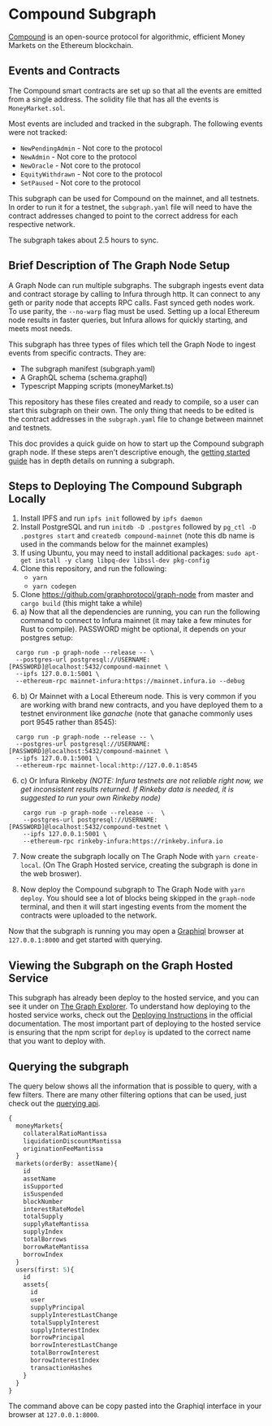 # Compound Subgraph
[Compound](https://github.com/compound-finance/) is an open-source protocol for algorithmic, efficient Money Markets on the Ethereum blockchain.

## Events and Contracts

The Compound smart contracts are set up so that all the events are emitted from a single address. The solidity file that has all the events is `MoneyMarket.sol`.

Most events are included and tracked in the subgraph. The following events were not tracked:

* `NewPendingAdmin` - Not core to the protocol
* `NewAdmin` - Not core to the protocol
* `NewOracle` - Not core to the protocol
* `EquityWithdrawn` - Not core to the protocol
* `SetPaused` - Not core to the protocol

This subgraph can be used for Compound on the mainnet, and all testnets. In order to run it for a testnet, the `subgraph.yaml` file will need to have the contract addresses changed to point to the correct address for each respective network.

The subgraph takes about 2.5 hours to sync. 

## Brief Description of The Graph Node Setup

A Graph Node can run multiple subgraphs. The subgraph ingests event data and contract storage by calling to Infura through http. It can connect to any geth or parity node that accepts RPC calls. Fast synced geth nodes work. To use parity, the `--no-warp` flag must be used. Setting up a local Ethereum node results in faster queries, but Infura allows for quickly starting, and meets most needs.

This subgraph has three types of files which tell the Graph Node to ingest events from specific contracts. They are:
* The subgraph manifest             (subgraph.yaml)
* A GraphQL schema                  (schema.graphql)
* Typescript Mapping scripts        (moneyMarket.ts) 

This repository has these files created and ready to compile, so a user can start this subgraph on their own. The only thing that needs to be edited is the contract addresses in the `subgraph.yaml` file to change between mainnet and testnets.  

This doc provides a quick guide on how to start up the Compound subgraph graph node. If these steps aren't descriptive enough, the [getting started guide](https://github.com/graphprotocol/graph-node/blob/master/docs/getting-started.md) has in depth details on running a subgraph. 

## Steps to Deploying The Compound Subgraph Locally 
  1. Install IPFS and run `ipfs init` followed by `ipfs daemon`
  2. Install PostgreSQL and run `initdb -D .postgres` followed by `pg_ctl -D .postgres start` and `createdb compound-mainnet` (note this db name is used in the commands below for the mainnet examples)
  3. If using Ubuntu, you may need to install additional packages: `sudo apt-get install -y clang libpq-dev libssl-dev pkg-config`
  4. Clone this repository, and run the following:
     * `yarn`
     * `yarn codegen` 
  5. Clone https://github.com/graphprotocol/graph-node from master and `cargo build` (this might take a while)
  6. a) Now that all the dependencies are running, you can run the following command to connect to Infura mainnet (it may take a few minutes for Rust to compile). PASSWORD might be optional, it depends on your postgres setup:

```
  cargo run -p graph-node --release -- \
  --postgres-url postgresql://USERNAME:[PASSWORD]@localhost:5432/compound-mainnet \
  --ipfs 127.0.0.1:5001 \
  --ethereum-rpc mainnet-infura:https://mainnet.infura.io --debug
```
  6. b) Or Mainnet with a Local Ethereum node. This is very common if you are working with brand new contracts, and you have deployed them to a testnet environment like *ganache* (note that ganache commonly uses port 9545 rather than 8545):
```
  cargo run -p graph-node --release -- \
  --postgres-url postgresql://USERNAME:[PASSWORD]@localhost:5432/compound-mainnet \
  --ipfs 127.0.0.1:5001 \
  --ethereum-rpc mainnet-local:http://127.0.0.1:8545 
```
  6. c) Or Infura Rinkeby _(NOTE: Infura testnets are not reliable right now, we get inconsistent results returned. If Rinkeby data is needed, it is suggested to run your own Rinkeby node)_
```
    cargo run -p graph-node --release --  \
    --postgres-url postgresql://USERNAME:[PASSWORD]@localhost:5432/compound-testnet \
    --ipfs 127.0.0.1:5001 \
    --ethereum-rpc rinkeby-infura:https://rinkeby.infura.io 

```

 7. Now create the subgraph locally on The Graph Node with `yarn create-local`. (On The Graph Hosted service, creating the subgraph is done in the web broswer). 
  
 8. Now deploy the Compound subgraph to The Graph Node with `yarn deploy`. You should see a lot of blocks being skipped in the `graph-node` terminal, and then it will start ingesting events from the moment the contracts were uploaded to the network. 

Now that the subgraph is running you may open a [Graphiql](https://github.com/graphql/graphiql) browser at `127.0.0.1:8000` and get started with querying.

## Viewing the Subgraph on the Graph Hosted Service
This subgraph has already been deploy to the hosted service, and you can see it under on [The Graph Explorer](https://thegraph.com/explorer/). To understand how deploying to the hosted service works, check out the [Deploying Instructions](https://thegraph.com/docs/deploy-a-subgraph) in the official documentation. The most important part of deploying to the hosted service is ensuring that the npm script for `deploy` is updated to the correct name that you want to deploy with. 

## Querying the subgraph
The query below shows all the information that is possible to query, with a few filters. There are many other filtering options that can be used, just check out the [querying api](https://github.com/graphprotocol/graph-node/blob/master/docs/graphql-api.md).

```graphql
{
  moneyMarkets{
    collateralRatioMantissa
    liquidationDiscountMantissa
    originationFeeMantissa
  }
  markets(orderBy: assetName){
    id
    assetName
    isSupported
    isSuspended
    blockNumber
    interestRateModel
    totalSupply
    supplyRateMantissa
    supplyIndex
    totalBorrows
    borrowRateMantissa
    borrowIndex
  }
  users(first: 5){
    id
    assets{
      id
      user
      supplyPrincipal
      supplyInterestLastChange
      totalSupplyInterest
      supplyInterestIndex
      borrowPrincipal
      borrowInterestLastChange
      totalBorrowInterest
      borrowInterestIndex
      transactionHashes
    }
  }
}

```
The command above can be copy pasted into the Graphiql interface in your browser at `127.0.0.1:8000`.

